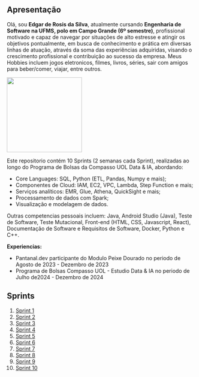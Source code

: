 ## Apresentação

Olá, sou **Edgar de Rosis da Silva**, atualmente cursando **Engenharia de Software na UFMS, polo em Campo Grande (6º semestre)**, profissional motivado e capaz de navegar por situações de alto estresse e atingir os objetivos pontualmente, em busca de conhecimento e prática em diversas linhas de atuação, através da soma das experiências adquiridas, visando o crescimento profissional e contribuição ao sucesso da empresa. Meus Hobbies incluem jogos eletronicos, filmes, livros, séries, sair com amigos para beber/comer, viajar, entre outros. 

<img width="200" src="https://avatars.githubusercontent.com/u/33706301?v=4">

Este repositorio contém 10 Sprints (2 semanas cada Sprint), realizadas ao longo do Programa de Bolsas da Compasso UOL Data & IA, abordando: 
- Core Languages: SQL, Python (ETL, Pandas, Numpy e mais);
- Componentes de Cloud: IAM, EC2, VPC, Lambda, Step Function e mais;
- Serviços analíticos: EMR, Glue, Athena, QuickSight e mais;
- Processamento de dados com Spark;
- Visualização e modelagem de dados.

Outras competencias pessoais incluem: Java, Android Studio (Java), Teste de Software, Teste Mutacional, Front-end (HTML, CSS, Javascript, React), Documentação de Software e Requisitos de Software, Docker, Python e C++.

**Experiencias:**
- Pantanal.dev participante do Modulo Peixe Dourado no periodo de Agosto de 2023 - Dezembro de 2023
- Programa de Bolsas Compasso UOL - Estudio Data & IA no periodo de Julho de2024 - Dezembro de 2024


## Sprints 

1. [Sprint 1](/Sprint1/README.md)
2. [Sprint 2](/Sprint2/README.md)
3. [Sprint 3](/Sprint3/README.md)
4. [Sprint 4](/Sprint4/README.md)
5. [Sprint 5](/Sprint5/README.md)
6. [Sprint 6](/Sprint6/README.md)
7. [Sprint 7](/Sprint7/README.md)
8. [Sprint 8](/Sprint8/README.md)
9. [Sprint 9](/Sprint9/README.md)
10. [Sprint 10](/Sprint10/README.md)
